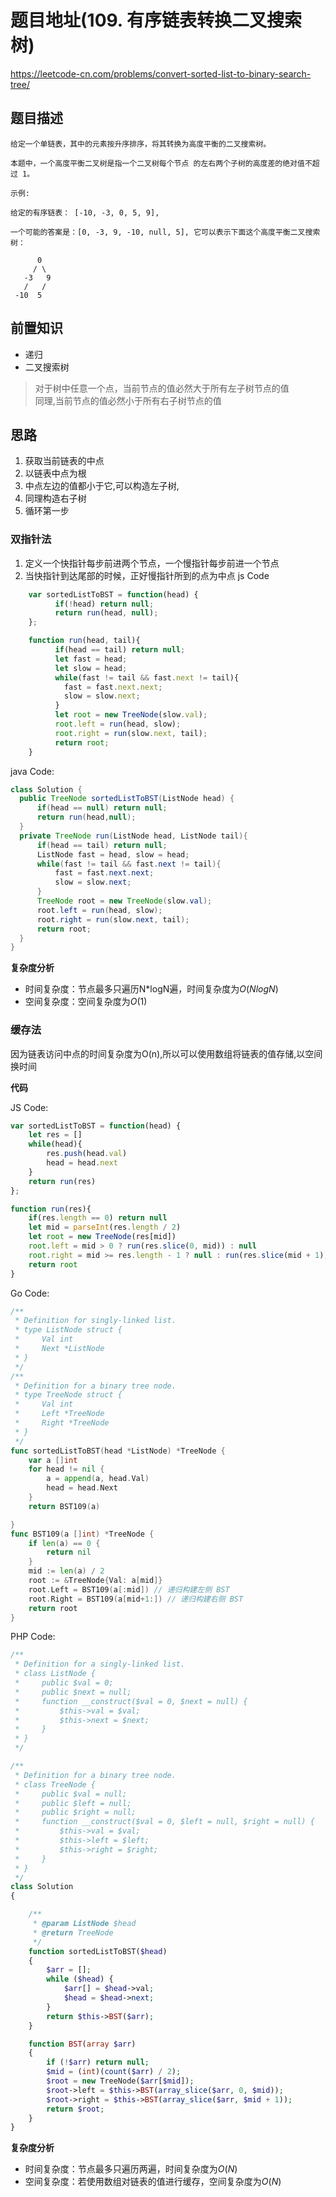 # 题目地址(109. 有序链表转换二叉搜索树)

https://leetcode-cn.com/problems/convert-sorted-list-to-binary-search-tree/

## 题目描述

```
给定一个单链表，其中的元素按升序排序，将其转换为高度平衡的二叉搜索树。

本题中，一个高度平衡二叉树是指一个二叉树每个节点 的左右两个子树的高度差的绝对值不超过 1。

示例:

给定的有序链表： [-10, -3, 0, 5, 9],

一个可能的答案是：[0, -3, 9, -10, null, 5], 它可以表示下面这个高度平衡二叉搜索树：

      0
     / \
   -3   9
   /   /
 -10  5
```
## 前置知识
- 递归
- 二叉搜索树
> 对于树中任意一个点，当前节点的值必然大于所有左子树节点的值     
同理,当前节点的值必然小于所有右子树节点的值


## 思路
1. 获取当前链表的中点
2. 以链表中点为根
3. 中点左边的值都小于它,可以构造左子树,
4. 同理构造右子树
5. 循环第一步


### 双指针法
  1. 定义一个快指针每步前进两个节点，一个慢指针每步前进一个节点
  2. 当快指针到达尾部的时候，正好慢指针所到的点为中点
  js Code
  ```js
      var sortedListToBST = function(head) {
            if(!head) return null;
            return run(head, null);
      };

      function run(head, tail){
            if(head == tail) return null;
            let fast = head;
            let slow = head;
            while(fast != tail && fast.next != tail){
              fast = fast.next.next;
              slow = slow.next;
            }
            let root = new TreeNode(slow.val);
            root.left = run(head, slow);
            root.right = run(slow.next, tail);
            return root;
      }
  ```
  
  java Code:
  ```java
  class Solution {
    public TreeNode sortedListToBST(ListNode head) {
        if(head == null) return null;
        return run(head,null);
    }
    private TreeNode run(ListNode head, ListNode tail){
        if(head == tail) return null;
        ListNode fast = head, slow = head;
        while(fast != tail && fast.next != tail){
            fast = fast.next.next;
            slow = slow.next;
        }
        TreeNode root = new TreeNode(slow.val);
        root.left = run(head, slow);
        root.right = run(slow.next, tail);
        return root;
    }
  }
  ```
  
  **复杂度分析**
- 时间复杂度：节点最多只遍历N*logN遍，时间复杂度为$O(NlogN)$
- 空间复杂度：空间复杂度为$O(1)$
  
### 缓存法 
因为链表访问中点的时间复杂度为O(n),所以可以使用数组将链表的值存储,以空间换时间

**代码**

JS Code:
```js
var sortedListToBST = function(head) {
    let res = []
    while(head){
        res.push(head.val)
        head = head.next
    }
    return run(res)
};

function run(res){
    if(res.length == 0) return null
    let mid = parseInt(res.length / 2)
    let root = new TreeNode(res[mid])
    root.left = mid > 0 ? run(res.slice(0, mid)) : null
    root.right = mid >= res.length - 1 ? null : run(res.slice(mid + 1))
    return root
}
```

Go Code:
```go
/**
 * Definition for singly-linked list.
 * type ListNode struct {
 *     Val int
 *     Next *ListNode
 * }
 */
/**
 * Definition for a binary tree node.
 * type TreeNode struct {
 *     Val int
 *     Left *TreeNode
 *     Right *TreeNode
 * }
 */
func sortedListToBST(head *ListNode) *TreeNode {
	var a []int
	for head != nil {
		a = append(a, head.Val)
		head = head.Next
	}
	return BST109(a)

}
func BST109(a []int) *TreeNode {
	if len(a) == 0 {
		return nil
	}
	mid := len(a) / 2
	root := &TreeNode{Val: a[mid]}
	root.Left = BST109(a[:mid]) // 递归构建左侧 BST
	root.Right = BST109(a[mid+1:]) // 递归构建右侧 BST
	return root
}
```

PHP Code:
```php
/**
 * Definition for a singly-linked list.
 * class ListNode {
 *     public $val = 0;
 *     public $next = null;
 *     function __construct($val = 0, $next = null) {
 *         $this->val = $val;
 *         $this->next = $next;
 *     }
 * }
 */

/**
 * Definition for a binary tree node.
 * class TreeNode {
 *     public $val = null;
 *     public $left = null;
 *     public $right = null;
 *     function __construct($val = 0, $left = null, $right = null) {
 *         $this->val = $val;
 *         $this->left = $left;
 *         $this->right = $right;
 *     }
 * }
 */
class Solution
{

    /**
     * @param ListNode $head
     * @return TreeNode
     */
    function sortedListToBST($head)
    {
        $arr = [];
        while ($head) {
            $arr[] = $head->val;
            $head = $head->next;
        }
        return $this->BST($arr);
    }

    function BST(array $arr)
    {
        if (!$arr) return null;
        $mid = (int)(count($arr) / 2);
        $root = new TreeNode($arr[$mid]);
        $root->left = $this->BST(array_slice($arr, 0, $mid));
        $root->right = $this->BST(array_slice($arr, $mid + 1));
        return $root;
    }
}
```

**复杂度分析**
- 时间复杂度：节点最多只遍历两遍，时间复杂度为$O(N)$
- 空间复杂度：若使用数组对链表的值进行缓存，空间复杂度为$O(N)$

